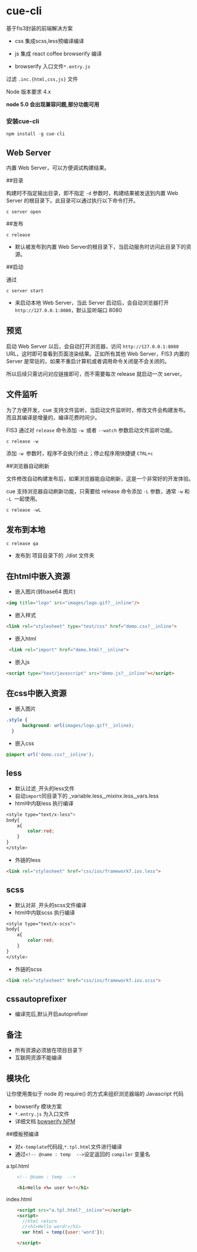 # cue-cli

基于fis3封装的前端解决方案

- css 集成scss,less预编译编译

- js 集成 react coffee browserify 编译

- browserify 入口文件`*.entry.js`

过滤 `.inc.{html,css,js}` 文件

Node 版本要求 4.x

**node 5.0 会出现兼容问题,部分功能可用**

### 安装cue-cli

```javascript
npm install -g cue-cli
```
## Web Server

内置 Web Server，可以方便调试构建结果。

##目录

构建时不指定输出目录，即不指定 `-d` 参数时，构建结果被发送到内置 Web Server 的根目录下。此目录可以通过执行以下命令打开。

    c server open

##发布

    c release

- 默认被发布到内置 Web Server的根目录下，当启动服务时访问此目录下的资源。

##启动

通过

    c server start

- 来启动本地 Web Server，当此 Server 启动后，会自动浏览器打开 `http://127.0.0.1:8080`，默认监听端口 8080



## 预览

启动 Web Server 以后，会自动打开浏览器，访问 `http://127.0.0.1:8080` URL，这时即可查看到页面渲染结果。正如所有其他 Web Server，FIS3 内置的 Server 是常驻的，如果不重启计算机或者调用命令关闭是不会关闭的。

所以后续只需访问对应链接即可，而不需要每次 release 就启动一次 server。

## 文件监听

为了方便开发，cue 支持文件监听，当启动文件监听时，修改文件会构建发布。而且其编译是增量的，编译花费时间少。

FIS3 通过对 `release` 命令添加 `-w `或者 `--watch` 参数启动文件监听功能。

    c release -w

添加 `-w `参数时，程序不会执行终止；停止程序用快捷键 `CTRL+c`

##浏览器自动刷新

文件修改自动构建发布后，如果浏览器能自动刷新，这是一个非常好的开发体验。

cue 支持浏览器自动刷新功能，只需要给 release 命令添加 `-L` 参数，通常 `-w` 和 `-L `一起使用。

    c release -wL

## 发布到本地

    c release qa

- 发布到 项目目录下的 ./dist 文件夹


## 在html中嵌入资源

- 嵌入图片(转base64 图片)
```html
<img title="logo" src="images/logo.gif?__inline"/>
```

- 嵌入样式
```html
<link rel="stylesheet" type="text/css" href="demo.css?__inline">
```
- 嵌入html
```html
 <link rel="import" href="demo.html?__inline">
```
- 嵌入js
```html
<script type="text/javascript" src="demo.js?__inline"></script>
```


## 在css中嵌入资源

- 嵌入图片
```css
.style {
      background: url(images/logo.gif?__inline);
  }
```
- 嵌入css
```css
@import url('demo.css?__inline');
```

## less
- 默认过滤`_`开头的less文件
- 自动`import`同目录下的 _variable.less,_mixinx.less,_vars.less
- html中内联less 执行编译
```css
<style type="text/x-less">
body{
	a{
		color:red;
	}
}
</style>
```
- 外链的less
```html
<link rel="stylesheet" href="css/ios/framework7.ios.less">
```
## scss


- 默认对非`_`开头的scss文件编译
- html中内联scss 执行编译
```css
<style type="text/x-scss">
body{
	a{
		color:red;
	}
}
</style>
```
- 外链的scss
```html
<link rel="stylesheet" href="css/ios/framework7.ios.scss">
```
## cssautoprefixer

- 编译完后,默认开启autoprefixer

## 备注
- 所有资源必须放在项目目录下
- 互联网资源不能编译



## 模块化

让你使用类似于 node 的 require() 的方式来组织浏览器端的 Javascript 代码

- bowserify 模块方案
- `*.entry.js` 为入口文件
- 详细文档 [bowserify NPM](https://www.npmjs.com/package/bowserify "bowserify")


##模板预编译

- 对`x-template`代码段,`*.tpl.html`文件进行编译
- 通过`<!-- @name : temp  -->`设定返回的 `compiler` 变量名

a.tpl.html

```html
    <!-- @name : temp  -->

    <h1>Hello <%= user %>!</h1>

```
index.html
```html
    <script src="a.tpl.html?__inline"></script>
    <script>
      //html return
      //<h1>Hello word!</h1>
      var html = temp({user:'word'});

    </script>

```

